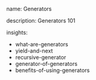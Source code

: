name: Generators

description: Generators 101

insights:

- what-are-generators
- yield-and-next
- recursive-generator
- generator-of-generators
- benefits-of-using-generators
